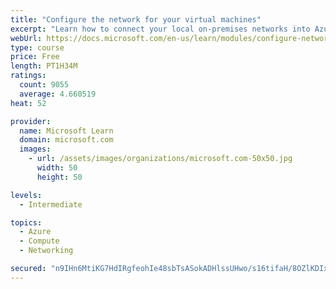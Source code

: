 ```yaml
---
title: "Configure the network for your virtual machines"
excerpt: "Learn how to connect your local on-premises networks into Azure using virtual networks, VPN gateways, and Azure ExpressRoute."
webUrl: https://docs.microsoft.com/en-us/learn/modules/configure-network-for-azure-virtual-machines/
type: course
price: Free
length: PT1H34M
ratings:
  count: 9055
  average: 4.660519
heat: 52

provider:
  name: Microsoft Learn
  domain: microsoft.com
  images:
    - url: /assets/images/organizations/microsoft.com-50x50.jpg
      width: 50
      height: 50

levels:
  - Intermediate

topics:
  - Azure
  - Compute
  - Networking

secured: "n9IHn6MtiKG7HdIRgfeohIe48sbTsASokADHlssUHwo/s16tifaH/8OZlKDIxdoUIpSv4k7LXalm3f+xX9gGPrFOlXwDuNx9zzrD/kepJ4EHha1ox1CKkO0wUHpp3m/EjpnvW6n64SNb9EEpS/IchVkODsoeqj1PK9+A+A5BeGU0Wo6JnfZqhprFsoP2fM/bFU8KLBiWkNGu7QCEer76JEVTpXK7CsLEPW7XoSmiVs0UrIbgYt/PhCSU7kwGRnK+H49e50nwL4HFj0V1qyRqBd2xAhnXywes6dcFM5ua5ZArgJ85xaV7LQbw3wt0wMW8BtVdUhJnPYr49uQYjjGpinH37eVG7XZByrjscAeqqYYTSH6V/Yns0KV4ZQ3OyFRfCoLk/qJX0MWmKUWHeRNisTCMhFejEhScRehDKBPU518=;8lro0s2cfOysncFeV/juhQ=="
---
```


